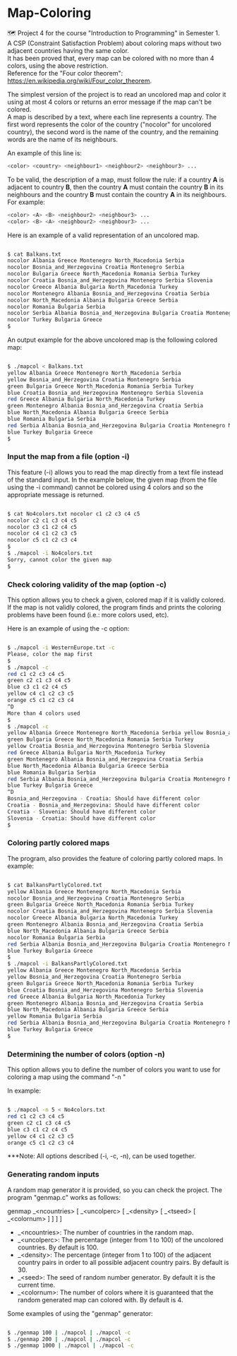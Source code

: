 # Map-Coloring
:world_map: Project 4 for the course "Introduction to Programming" in Semester 1.  
A CSP (Constraint Satisfaction Problem) about coloring maps without two adjacent countries having the same color.   
It has been proved that, every map can be colored with no more than 4 colors, using the above restriction.   
Reference for the "Four color theorem": https://en.wikipedia.org/wiki/Four_color_theorem.  

The simplest version of the project is to read an uncolored map and color it using at most 4 colors or returns an error message if the map can't be colored.  
A map is described by a text, where each line represents a country. The first word represents the color of the country 
("nocolor" for uncolored country), the second word is the name of the country, and the remaining words are the name of its neighbours.

An example of this line is:  

``` bash
<color> <country> <neighbour1> <neighbour2> <neighbour3> ...
```
To be valid, the description of a map, must follow the rule: if a country **A** is adjacent to country **B**, 
then the country **A** must contain the country **B** in its neighbours and the country **B** must contain the country **A** in its neighbours.  
For example:

``` bash
<color> <A> <B> <neighbour2> <neighbour3> ...
<color> <B> <A> <neighbour2> <neighbour3> ...

```

Here is an example of a valid representation of an uncolored map.

``` bash

$ cat Balkans.txt
nocolor Albania Greece Montenegro North_Macedonia Serbia
nocolor Bosnia_and_Herzegovina Croatia Montenegro Serbia
nocolor Bulgaria Greece North_Macedonia Romania Serbia Turkey
nocolor Croatia Bosnia_and_Herzegovina Montenegro Serbia Slovenia
nocolor Greece Albania Bulgaria North_Macedonia Turkey
nocolor Montenegro Albania Bosnia_and_Herzegovina Croatia Serbia
nocolor North_Macedonia Albania Bulgaria Greece Serbia
nocolor Romania Bulgaria Serbia
nocolor Serbia Albania Bosnia_and_Herzegovina Bulgaria Croatia Montenegro North_Macedonia Romania nocolor Slovenia Croatia
nocolor Turkey Bulgaria Greece
$

```

An output example for the above uncolored map is the following colored map:

``` bash

$ ./mapcol < Balkans.txt
yellow Albania Greece Montenegro North_Macedonia Serbia
yellow Bosnia_and_Herzegovina Croatia Montenegro Serbia
green Bulgaria Greece North_Macedonia Romania Serbia Turkey
blue Croatia Bosnia_and_Herzegovina Montenegro Serbia Slovenia
red Greece Albania Bulgaria North_Macedonia Turkey
green Montenegro Albania Bosnia_and_Herzegovina Croatia Serbia
blue North_Macedonia Albania Bulgaria Greece Serbia
blue Romania Bulgaria Serbia
red Serbia Albania Bosnia_and_Herzegovina Bulgaria Croatia Montenegro North_Macedonia Romania yellow Slovenia Croatia
blue Turkey Bulgaria Greece
$

```
  

### Input the map from a file (option -i) ###

This feature (-i) allows you to read the map directly from a text file instead of the standard input.
In the example below, the given map (from the file using the -i command) cannot be colored using 4 colors and so the appropriate message is returned.

``` bash

$ cat No4colors.txt nocolor c1 c2 c3 c4 c5
nocolor c2 c1 c3 c4 c5
nocolor c3 c1 c2 c4 c5
nocolor c4 c1 c2 c3 c5
nocolor c5 c1 c2 c3 c4
$
$ ./mapcol -i No4colors.txt 
Sorry, cannot color the given map 
$

```


### Check coloring validity of the map (option -c) ###

This option allows you to check a given, colored map if it is validly colored. If the map is not validly colored, the program finds and prints the coloring problems have been found (i.e.: more colors used, etc).

Here is an example of using the -c option:

``` bash

$ ./mapcol -i WesternEurope.txt -c
Please, color the map first
$
$ ./mapcol -c
red c1 c2 c3 c4 c5
green c2 c1 c3 c4 c5
blue c3 c1 c2 c4 c5
yellow c4 c1 c2 c3 c5
orange c5 c1 c2 c3 c4
^D
More than 4 colors used
$
$ ./mapcol -c
yellow Albania Greece Montenegro North_Macedonia Serbia yellow Bosnia_and_Herzegovina Croatia Montenegro Serbia
green Bulgaria Greece North_Macedonia Romania Serbia Turkey
yellow Croatia Bosnia_and_Herzegovina Montenegro Serbia Slovenia
red Greece Albania Bulgaria North_Macedonia Turkey
green Montenegro Albania Bosnia_and_Herzegovina Croatia Serbia
blue North_Macedonia Albania Bulgaria Greece Serbia
blue Romania Bulgaria Serbia
red Serbia Albania Bosnia_and_Herzegovina Bulgaria Croatia Montenegro North_Macedonia Romania yellow Slovenia Croatia
blue Turkey Bulgaria Greece
^D
Bosnia_and_Herzegovina - Croatia: Should have different color
Croatia - Bosnia_and_Herzegovina: Should have different color
Croatia - Slovenia: Should have different color
Slovenia - Croatia: Should have different color
$

```


### Coloring partly colored maps ###

The program, also provides the feature of coloring partly colored maps.
In example:

``` bash

$ cat BalkansPartlyColored.txt
yellow Albania Greece Montenegro North_Macedonia Serbia
nocolor Bosnia_and_Herzegovina Croatia Montenegro Serbia
green Bulgaria Greece North_Macedonia Romania Serbia Turkey
nocolor Croatia Bosnia_and_Herzegovina Montenegro Serbia Slovenia
nocolor Greece Albania Bulgaria North_Macedonia Turkey
green Montenegro Albania Bosnia_and_Herzegovina Croatia Serbia
blue North_Macedonia Albania Bulgaria Greece Serbia
nocolor Romania Bulgaria Serbia
red Serbia Albania Bosnia_and_Herzegovina Bulgaria Croatia Montenegro North_Macedonia Romania nocolor Slovenia Croatia
blue Turkey Bulgaria Greece
$
$ ./mapcol -i BalkansPartlyColored.txt
yellow Albania Greece Montenegro North_Macedonia Serbia
yellow Bosnia_and_Herzegovina Croatia Montenegro Serbia
green Bulgaria Greece North_Macedonia Romania Serbia Turkey
blue Croatia Bosnia_and_Herzegovina Montenegro Serbia Slovenia
red Greece Albania Bulgaria North_Macedonia Turkey
green Montenegro Albania Bosnia_and_Herzegovina Croatia Serbia
blue North_Macedonia Albania Bulgaria Greece Serbia
yellow Romania Bulgaria Serbia
red Serbia Albania Bosnia_and_Herzegovina Bulgaria Croatia Montenegro North_Macedonia Romania red Slovenia Croatia
blue Turkey Bulgaria Greece
$

```

### Determining the number of colors (option -n) ###

This option allows you to define the number of colors you want to use for coloring a map using the command "-n <colornum>"

In example:

``` bash

$ ./mapcol -n 5 < No4colors.txt
red c1 c2 c3 c4 c5
green c2 c1 c3 c4 c5
blue c3 c1 c2 c4 c5
yellow c4 c1 c2 c3 c5
orange c5 c1 c2 c3 c4

```

\***Note: All options described (-i, -c, -n), can be used together.

### Generating random inputs ###

A random map generator it is provided, so you can check the project. The program "genmap.c" works as follows:

genmap _&lt;ncountries> \[ _&lt;uncolperc> \[ _&lt;density> \[ _&lt;tseed> \[ _&lt;colornum> ] ] ] ]

* _&lt;ncountries>: The number of countries in the random map.
* _&lt;uncolperc>: The percentage (integer from 1 to 100) of the uncolored countries. By default is 100.
* _&lt;density>: The percentage (integer from 1 to 100) of the adjacent country pairs in order to all possible adjacent country pairs. By default is 30.
* _&lt;seed>: The seed of random number generator. By default it is the current time.
* _&lt;colornum>: The number of colors where it is guaranteed that the random generated map can colored with. By default is 4.

Some examples of using the "genmap" generator:

``` bash

$ ./genmap 100 | ./mapcol | ./mapcol -c
$ ./genmap 200 | ./mapcol | ./mapcol -c
$ ./genmap 1000 | ./mapcol | ./mapcol -c 

```
